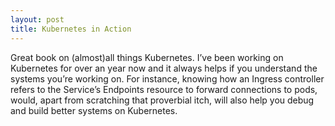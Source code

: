 ```yaml
---
layout: post
title: Kubernetes in Action
---
```


Great book on (almost)all things Kubernetes. I’ve been working on Kubernetes for over an year now and it always helps if you understand the systems you’re working on. For instance, knowing how an Ingress controller refers to the Service’s Endpoints resource to forward connections to pods, would, apart from scratching that proverbial itch, will also help you debug and build better systems on Kubernetes.
